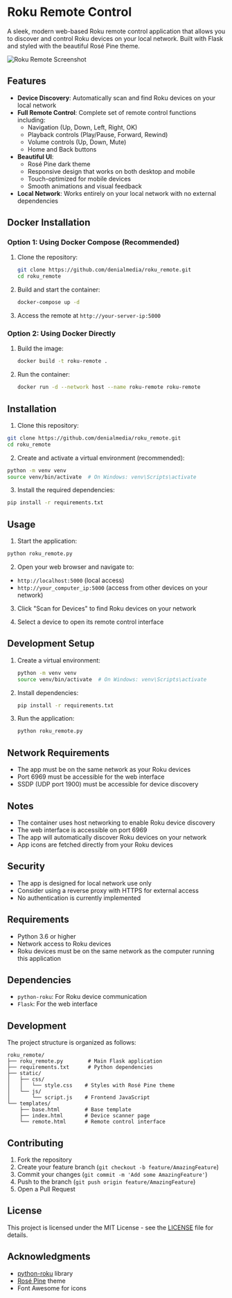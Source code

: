 # Roku Remote Control

A sleek, modern web-based Roku remote control application that allows you to discover and control Roku devices on your local network. Built with Flask and styled with the beautiful Rosé Pine theme.

![Roku Remote Screenshot](roku_remote.png)

## Features

- **Device Discovery**: Automatically scan and find Roku devices on your local network
- **Full Remote Control**: Complete set of remote control functions including:
  - Navigation (Up, Down, Left, Right, OK)
  - Playback controls (Play/Pause, Forward, Rewind)
  - Volume controls (Up, Down, Mute)
  - Home and Back buttons
- **Beautiful UI**: 
  - Rosé Pine dark theme
  - Responsive design that works on both desktop and mobile
  - Touch-optimized for mobile devices
  - Smooth animations and visual feedback
- **Local Network**: Works entirely on your local network with no external dependencies

## Docker Installation

### Option 1: Using Docker Compose (Recommended)

1. Clone the repository:
   ```bash
   git clone https://github.com/denialmedia/roku_remote.git
   cd roku_remote
   ```

2. Build and start the container:
   ```bash
   docker-compose up -d
   ```

3. Access the remote at `http://your-server-ip:5000`

### Option 2: Using Docker Directly

1. Build the image:
   ```bash
   docker build -t roku-remote .
   ```

2. Run the container:
   ```bash
   docker run -d --network host --name roku-remote roku-remote
   ```

## Installation

1. Clone this repository:
```bash
git clone https://github.com/denialmedia/roku_remote.git
cd roku_remote
```

2. Create and activate a virtual environment (recommended):
```bash
python -m venv venv
source venv/bin/activate  # On Windows: venv\Scripts\activate
```

3. Install the required dependencies:
```bash
pip install -r requirements.txt
```

## Usage

1. Start the application:
```bash
python roku_remote.py
```

2. Open your web browser and navigate to:
- `http://localhost:5000` (local access)
- `http://your_computer_ip:5000` (access from other devices on your network)

3. Click "Scan for Devices" to find Roku devices on your network

4. Select a device to open its remote control interface

## Development Setup

1. Create a virtual environment:
   ```bash
   python -m venv venv
   source venv/bin/activate  # On Windows: venv\Scripts\activate
   ```

2. Install dependencies:
   ```bash
   pip install -r requirements.txt
   ```

3. Run the application:
   ```bash
   python roku_remote.py
   ```

## Network Requirements

- The app must be on the same network as your Roku devices
- Port 6969 must be accessible for the web interface
- SSDP (UDP port 1900) must be accessible for device discovery

## Notes

- The container uses host networking to enable Roku device discovery
- The web interface is accessible on port 6969
- The app will automatically discover Roku devices on your network
- App icons are fetched directly from your Roku devices

## Security

- The app is designed for local network use only
- Consider using a reverse proxy with HTTPS for external access
- No authentication is currently implemented

## Requirements

- Python 3.6 or higher
- Network access to Roku devices
- Roku devices must be on the same network as the computer running this application

## Dependencies

- `python-roku`: For Roku device communication
- `Flask`: For the web interface

## Development

The project structure is organized as follows:

```
roku_remote/
├── roku_remote.py        # Main Flask application
├── requirements.txt      # Python dependencies
├── static/
│   ├── css/
│   │   └── style.css    # Styles with Rosé Pine theme
│   └── js/
│       └── script.js    # Frontend JavaScript
└── templates/
    ├── base.html        # Base template
    ├── index.html       # Device scanner page
    └── remote.html      # Remote control interface
```

## Contributing

1. Fork the repository
2. Create your feature branch (`git checkout -b feature/AmazingFeature`)
3. Commit your changes (`git commit -m 'Add some AmazingFeature'`)
4. Push to the branch (`git push origin feature/AmazingFeature`)
5. Open a Pull Request

## License

This project is licensed under the MIT License - see the [LICENSE](LICENSE) file for details.

## Acknowledgments

- [python-roku](https://github.com/jcarbaugh/python-roku) library
- [Rosé Pine](https://rosepinetheme.com/) theme
- Font Awesome for icons
